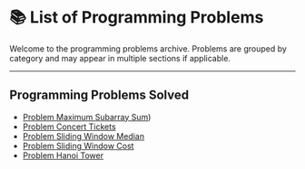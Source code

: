 # 📚 List of Programming Problems

Welcome to the programming problems archive. Problems are grouped by category and may appear in multiple sections if applicable.

---
## Programming Problems Solved
- [Problem Maximum Subarray Sum](https://github.com/ShielaShiela/ProgrammingProblems/blob/874a54d8ef70b657916a32f6106ff8c81544ae4a/Maximum%20Subarray%20Sum.md))
- [Problem Concert Tickets](problems/problem-001/README.md)
- [Problem Sliding Window Median](problems/problem-001/README.md)
- [Problem Sliding Window Cost](problems/problem-001/README.md)
- [Problem Hanoi Tower](problems/problem-001/README.md)

<!---
## 📂 Data Structures
- [Problem Maximum Subarray Sum](problems/problem-001/README.md)

---

## 🔍 Searching
- [Problem 002: Increasing Array](problems/problem-002/README.md)

---

## 🔃 Sorting
*No problems listed yet.*

---

## 🔧 Common Algorithms
- [Problem 001: Find the Maximum Number](problems/problem-001/README.md)
- [Problem 002: Increasing Array](problems/problem-002/README.md)

---

## 🌟 Popular Programming Problems
- [Problem 002: Increasing Array](problems/problem-002/README.md)

---

## 🧠 Hard Problems
*No problems listed yet.* --->
